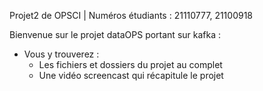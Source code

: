 Projet2 de OPSCI | Numéros étudiants : 21110777, 21100918

Bienvenue sur le projet dataOPS portant sur kafka : 
- Vous y trouverez :
    - Les fichiers et dossiers du projet au complet
    - Une vidéo screencast qui récapitule le projet
